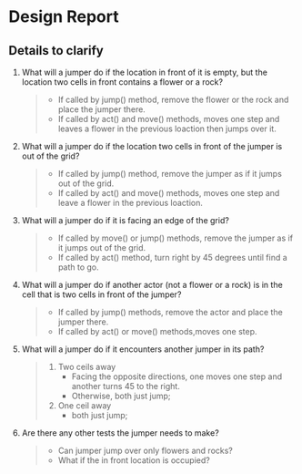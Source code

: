 # Design Report

## Details to clarify

1. What will a jumper do if the location in front of it is empty, but the location two cells in front contains a flower or a rock?
    >+ If called by jump() method, remove the flower or the rock and place the jumper there.
    >+ If called by act() and move() methods, moves one step and leaves a flower in the previous loaction then jumps over it.

1. What will a jumper do if the location two cells in front of the jumper is out of the grid?
    >+ If called by jump() method, remove the jumper as if it jumps out of the grid.
    >+ If called by act() and move() methods, moves one step and leave a flower in the previous loaction.

1. What will a jumper do if it is facing an edge of the grid?
    >+ If called by move() or jump() methods, remove the jumper as if it jumps out of the grid.
    >+ If called by act() method, turn right by 45 degrees until find a path to go.

1. What will a jumper do if another actor (not a flower or a rock) is in the cell that is two cells in front of the jumper?
    >+ If called by jump() methods, remove the actor and place the jumper there.
    >+ If called by act() or move() methods,moves one step.

1. What will a jumper do if it encounters another jumper in its path?
    >1. Two ceils away 
    >       + Facing the opposite directions, one moves one step and another turns 45 to the right.
    >       + Otherwise, both just jump; 
    >1. One ceil away
    >       + both just jump;

1. Are there any other tests the jumper needs to make?
    >+ Can jumper jump over only flowers and rocks?
    >+ What if the in front location is occupied?